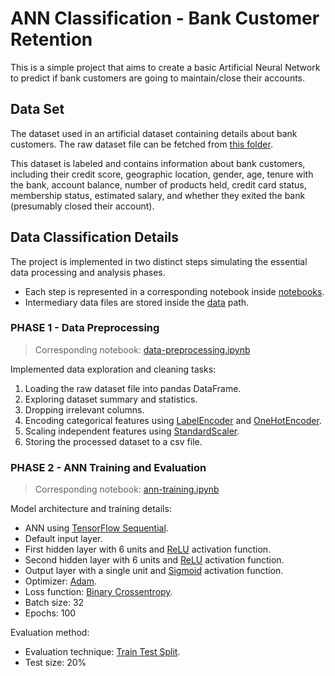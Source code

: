 # ANN Classification - Bank Customer Retention
This is a simple project that aims to create a basic Artificial Neural Network to predict if bank customers are going to maintain/close their accounts.

## Data Set
The dataset used in an artificial dataset containing details about bank customers. The raw dataset file can be fetched from [this folder](https://github.com/sinanw/ann-bank-customer-retention/tree/main/data/raw).<br/>

This dataset is labeled and contains information about bank customers, including their credit score, geographic location, gender, age, tenure with the bank, account balance, number of products held, credit card status, membership status, estimated salary, and whether they exited the bank (presumably closed their account).

## Data Classification Details
The project is implemented in two distinct steps simulating the essential data processing and analysis phases. <br/>
- Each step is represented in a corresponding notebook inside [notebooks](notebooks).
- Intermediary data files are stored inside the [data](data) path.

### PHASE 1 - Data Preprocessing
> Corresponding notebook:  [data-preprocessing.ipynb](https://github.com/sinanw/ann-bank-customer-retention/blob/main/notebooks/1-data-preprocessing.ipynb)

Implemented data exploration and cleaning tasks:
1. Loading the raw dataset file into pandas DataFrame.
2. Exploring dataset summary and statistics.
3. Dropping irrelevant columns.
4. Encoding categorical features using [LabelEncoder](https://scikit-learn.org/stable/modules/generated/sklearn.preprocessing.LabelEncoder.html) and [OneHotEncoder](https://scikit-learn.org/stable/modules/generated/sklearn.preprocessing.OneHotEncoder.html).
5. Scaling independent features using [StandardScaler](https://scikit-learn.org/stable/modules/generated/sklearn.preprocessing.StandardScaler.html).
6. Storing the processed dataset to a csv file.

### PHASE 2 - ANN Training and Evaluation
> Corresponding notebook:  [ann-training.ipynb](https://github.com/sinanw/ann-bank-customer-retention/blob/main/notebooks/2-ann-training.ipynb)

Model architecture and training details:
- ANN using [TensorFlow Sequential](https://www.tensorflow.org/api_docs/python/tf/keras/Sequential).
- Default input layer.
- First hidden layer with 6 units and [ReLU](https://www.tensorflow.org/api_docs/python/tf/keras/activations/relu) activation function.
- Second hidden layer with 6 units and [ReLU](https://www.tensorflow.org/api_docs/python/tf/keras/activations/relu) activation function.
- Output layer with a single unit and [Sigmoid](https://www.tensorflow.org/api_docs/python/tf/keras/activations/sigmoid) activation function.
- Optimizer: [Adam](https://www.tensorflow.org/api_docs/python/tf/keras/optimizers/Adam).
- Loss function: [Binary Crossentropy](https://www.tensorflow.org/api_docs/python/tf/keras/metrics/binary_crossentropy).
- Batch size: 32
- Epochs: 100

Evaluation method: 
- Evaluation technique: [Train Test Split](https://scikit-learn.org/stable/modules/generated/sklearn.model_selection.train_test_split.html).
- Test size: 20%